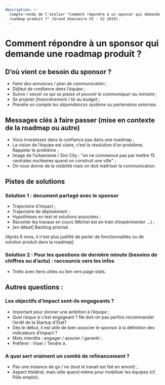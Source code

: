 ```yaml
---
description: >-
  Compte-rendu de l'atelier "Comment répondre à un sponsor qui demande une
  roadmap produit ?" (Grand Séminaire VI - S2 2019).
---
```


# Comment répondre à un sponsor qui demande une roadmap produit ?

## **D’où vient ce besoin du sponsor ?**

* _Faire des annonces / plan de communication ;_
*  _Défaut de confiance dans l’équipe ;_
* _Suivre / savoir ce qui se passe et pouvoir le communiquer au ministre ;_
* _Se projeter financièrement / lié au budget ;_
* _Prendre en compte les dépendances système ou partenaires externes._ 

## **Messages clés à faire passer \(mise en contexte de la roadmap ou autre\)**

* Vous investissez dans la confiance pas dans une roadmap ;
* La vision de l’équipe est claire, c’est la résolution d’un problème. Rappeler le problème ;
* Image de l’urbanisme / Sim City : "on  ne commence pas par mettre 15 centrales nucléaires quand on construit une ville" ;
* On vous donne de la visibilité mais on doit maîtriser la communication.

## **Pistes de solutions**

### **Solution 1 : document partagé avec le sponsor**

* Trajectoire d'impact ;
* Trajectoire de déploiement ;
* Hypothèses en test et solutions associées ;
* Raconter les travaux en cours \(Michel est en train d’expérimenter ...\) ;
* \[en débat\] Backlog priorisé.

\[Après 6 mois, il n'est plus justifié de parler de fonctionnalités ou de solution produit dans la roadmap\]

### **Solution 2 : Pour les questions de dernière minute \(besoins de chiffres ou d’actu\) : raccourcis vers les infos**

* Trello avec liens utiles ou lien vers page stats. 

## **Autres questions :**

### **Les objectifs d’impact sont-ils engageants ?**

* Important pour donner une ambition à l’équipe ;
* Quel risque si c’est engageant ? Ne doit-on pas parfois recommander l’arrêt de la Startup d'Etat?
* Dès le début, il est utile de bien associer le sponsor à la définition des indicateurs d’impact ?
* Mots interdits : engager / assurer / garantir ;
* Préférer : Viser / Tendre à .

### **A quoi sert vraiment un comité de refinancement ?**

* Pas une instance de go / no \(tout le travail est fait en amont\) ;
* Aspect théâtral, mais utile quand même pour mobiliser les équipes \(cf. Pôle emploi\).

